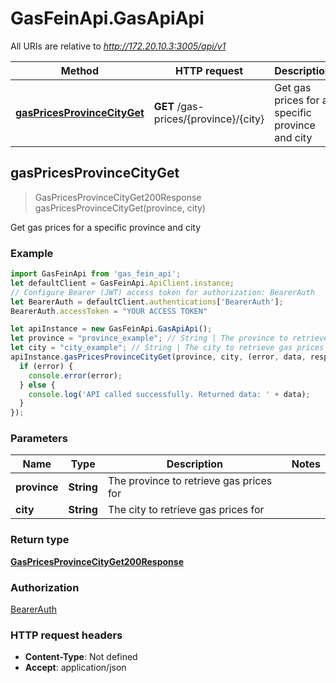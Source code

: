 # GasFeinApi.GasApiApi

All URIs are relative to *http://172.20.10.3:3005/api/v1*

Method | HTTP request | Description
------------- | ------------- | -------------
[**gasPricesProvinceCityGet**](GasApiApi.md#gasPricesProvinceCityGet) | **GET** /gas-prices/{province}/{city} | Get gas prices for a specific province and city



## gasPricesProvinceCityGet

> GasPricesProvinceCityGet200Response gasPricesProvinceCityGet(province, city)

Get gas prices for a specific province and city

### Example

```javascript
import GasFeinApi from 'gas_fein_api';
let defaultClient = GasFeinApi.ApiClient.instance;
// Configure Bearer (JWT) access token for authorization: BearerAuth
let BearerAuth = defaultClient.authentications['BearerAuth'];
BearerAuth.accessToken = "YOUR ACCESS TOKEN"

let apiInstance = new GasFeinApi.GasApiApi();
let province = "province_example"; // String | The province to retrieve gas prices for
let city = "city_example"; // String | The city to retrieve gas prices for
apiInstance.gasPricesProvinceCityGet(province, city, (error, data, response) => {
  if (error) {
    console.error(error);
  } else {
    console.log('API called successfully. Returned data: ' + data);
  }
});
```

### Parameters


Name | Type | Description  | Notes
------------- | ------------- | ------------- | -------------
 **province** | **String**| The province to retrieve gas prices for | 
 **city** | **String**| The city to retrieve gas prices for | 

### Return type

[**GasPricesProvinceCityGet200Response**](GasPricesProvinceCityGet200Response.md)

### Authorization

[BearerAuth](../README.md#BearerAuth)

### HTTP request headers

- **Content-Type**: Not defined
- **Accept**: application/json

